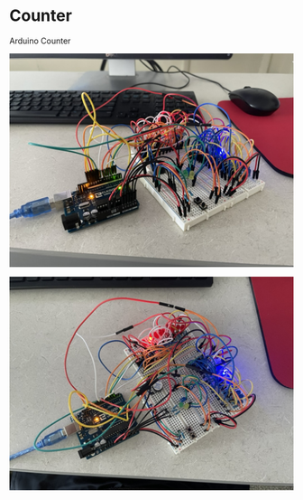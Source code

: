 # Counter
Arduino Counter

![image](
B0E8F70F-6A9A-4C7A-A856-6B53CF3CDCCF_1_105_c.jpeg)

![image](E56D37EC-6B55-4D0C-A26F-6031B9A13334_1_105_c.jpeg)
